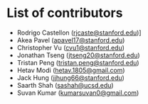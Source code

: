 # List of contributors

- Rodrigo Castellon (rjcaste@stanford.edu)]
- Akea Pavel (apavel17@stanford.edu)
- Christopher Vu (cvu1@stanford.edu)
- Jonathan Tseng (jtseng20@stanford.edu)
- Tristan Peng (tristan.peng@stanford.edu)
- Hetav Modi (hetav.1805@gmail.com)
- Jack Hung (jjhung66@stanford.edu)
- Saarth Shah (sashah@ucsd.edu)
- Suvan Kumar (kumarsuvan0@gmail.com)
